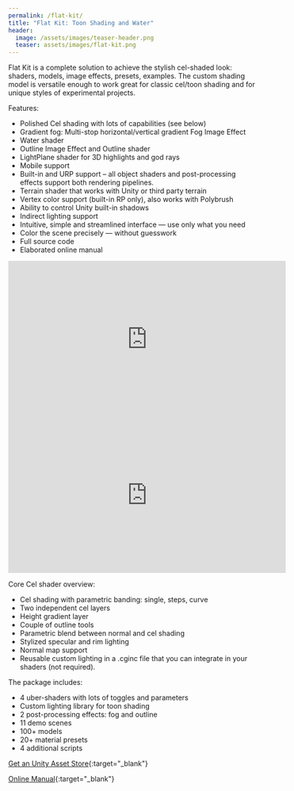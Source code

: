 ```yaml
---
permalink: /flat-kit/
title: "Flat Kit: Toon Shading and Water"
header:
  image: /assets/images/teaser-header.png
  teaser: assets/images/flat-kit.png
---
```


Flat Kit is a complete solution to achieve the stylish cel-shaded look: shaders, models, image effects, presets, examples.
The custom shading model is versatile enough to work great for classic cel/toon shading and for unique styles of experimental projects.

Features:

  * Polished Cel shading with lots of capabilities (see below)
  * Gradient fog: Multi-stop horizontal/vertical gradient Fog Image Effect
  * Water shader
  * Outline Image Effect and Outline shader
  * LightPlane shader for 3D highlights and god rays
  * Mobile support
  * Built-in and URP support – all object shaders and post-processing effects support both rendering pipelines.
  * Terrain shader that works with Unity or third party terrain
  * Vertex color support (built-in RP only), also works with Polybrush
  * Ability to control Unity built-in shadows
  * Indirect lighting support
  * Intuitive, simple and streamlined interface — use only what you need
  * Color the scene precisely — without guesswork
  * Full source code
  * Elaborated online manual

<iframe width="560" height="315" src="https://www.youtube.com/embed/Sc838YuWPhA" title="YouTube video player" frameborder="0" allow="accelerometer; autoplay; clipboard-write; encrypted-media; gyroscope; picture-in-picture" allowfullscreen></iframe>

<iframe width="560" height="315" src="https://www.youtube.com/embed/N3H_AFKaMUM" title="YouTube video player" frameborder="0" allow="accelerometer; autoplay; clipboard-write; encrypted-media; gyroscope; picture-in-picture" allowfullscreen></iframe>

Core Cel shader overview:

  * Cel shading with parametric banding: single, steps, curve
  * Two independent cel layers
  * Height gradient layer
  * Couple of outline tools
  * Parametric blend between normal and cel shading
  * Stylized specular and rim lighting
  * Normal map support
  * Reusable custom lighting in a .cginc file that you can integrate in your shaders (not required).

The package includes:

  * 4 uber-shaders with lots of toggles and parameters
  * Custom lighting library for toon shading
  * 2 post-processing effects: fog and outline
  * 11 demo scenes
  * 100+ models
  * 20+ material presets
  * 4 additional scripts

[Get an Unity Asset Store](https://assetstore.unity.com/packages/vfx/shaders/flat-kit-cel-toon-shading-143368?aid=1101lHzQ){:target="_blank"}  

[Online Manual](https://flatkit.dustyroom.com/){:target="_blank"}  